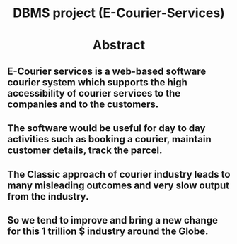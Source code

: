
  <h1 align="center"> DBMS project (E-Courier-Services)</h1>
  <h1 align="center"> Abstract </h1>
  
  ## E-Courier services is a web-based software courier system which supports the high accessibility of courier services to the companies and to the customers. 
  ## The software would be useful for day to day activities such as booking a courier, maintain customer details, track the parcel. 
  ## The Classic approach of courier industry leads to many misleading outcomes and very slow output from the industry.
  ## So we tend to improve and bring a new change for this 1 trillion $ industry around the Globe.
